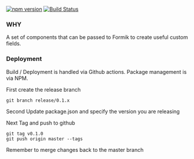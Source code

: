 [![npm version](https://badge.fury.io/js/%40sealink%2Fmodern-formik-fields.svg)](https://badge.fury.io/js/%40sealink%2Fmodern-formik-fields)
[![Build Status](https://github.com/sealink/modern-formik-fields/workflows/Build%20and%20Test/badge.svg?branch=master)](https://github.com/sealink/modern-formik-fields/actions)

### WHY

A set of components that can be passed to Formik to create useful custom fields.

### Deployment

Build / Deployment is handled via Github actions.
Package management is via NPM.

First create the release branch

```
git branch release/0.1.x
```

Second Update package.json and specify the version you are releasing

Next Tag and push to github

```
git tag v0.1.0
git push origin master --tags
```

Remember to merge changes back to the master branch
